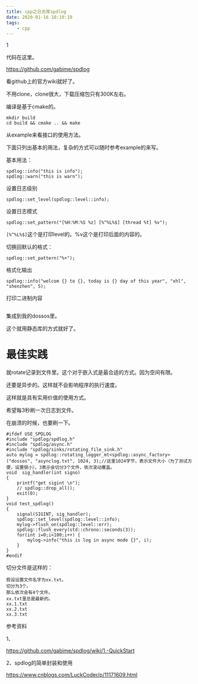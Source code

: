 ```yaml
---
title: cpp之日志库spdlog
date: 2020-01-16 10:10:19
tags:
	- cpp
---
```


1

代码在这里。

https://github.com/gabime/spdlog

看github上的官方wiki就好了。

不用clone，clone很大，下载压缩包只有300K左右。

编译是基于cmake的。

```
mkdir build
cd build && cmake .. && make
```

从example来看接口的使用方法。

下面只列出基本的用法，复杂的方式可以随时参考example的来写。

基本用法：

```
spdlog::info("this is info");
spdlog::warn("this is warn");
```

设置日志级别

```
spdlog::set_level(spdlog::level::info);
```

设置日志模式

```
spdlog::set_pattern("[%H:%M:%S %z] [%^%L%$] [thread %t] %v");
```

`[%^%L%$]`这个是打印level的。%v这个是打印后面的内容的。

切换回默认的格式：

```
spdlog::set_pattern("%+");
```

格式化输出

```
spdlog::info("welcom {} to {}, today is {} day of this year", "xhl", "shenzhen", 5);
```

打印二进制内容

```

```

集成到我的dossos里。

这个就用静态库的方式就好了。

# 最佳实践

就rotate记录到文件里。这个对于嵌入式是最合适的方式。因为空间有限。

还要是异步的。这样就不会影响程序的执行速度。

这样就是具有实用价值的使用方式。

希望每3秒刷一次日志到文件。

在崩溃的时候，也要刷一下。

```
#ifdef USE_SPDLOG
#include "spdlog/spdlog.h"
#include "spdlog/async.h"
#include "spdlog/sinks/rotating_file_sink.h"
auto mylog = spdlog::rotating_logger_mt<spdlog::async_factory>("dossos", "asynclog.txt", 1024, 3);//这里1024字节，表示文件大小（为了测试方便，设置很小），3表示会切分3个文件，依次滚动覆盖。
void  sig_handler(int signo)
{
    printf("get sigint \n");
    // spdlog::drop_all();
    exit(0);
}
void test_spdlog()
{
    signal(SIGINT, sig_handler);
    spdlog::set_level(spdlog::level::info);
    mylog->flush_on(spdlog::level::err);
    spdlog::flush_every(std::chrono::seconds(3));
    for(int i=0;i<100;i++) {
        mylog->info("this is log in async mode {}", i);
    }
}
#endif
```

切分文件是这样的：

```
假设设置文件名字为xx.txt。
切分为3个。
那么依次会有4个文件。
xx.txt里总是最新的。
xx.1.txt
xx.2.txt
xx.3.txt
```





参考资料

1、

https://github.com/gabime/spdlog/wiki/1.-QuickStart

2、spdlog的简单封装和使用

https://www.cnblogs.com/LuckCoder/p/11171609.html
